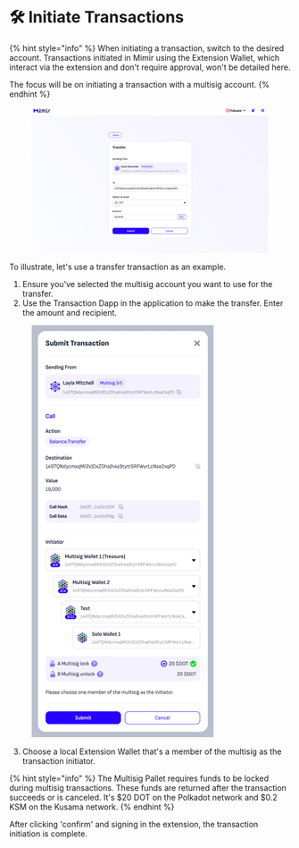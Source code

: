 # 🛠 Initiate Transactions

{% hint style="info" %}
When initiating a transaction, switch to the desired account. Transactions initiated in Mimir using the Extension Wallet, which interact via the extension and don't require approval, won't be detailed here.&#x20;

The focus will be on initiating a transaction with a multisig account.
{% endhint %}

<figure><img src="../.gitbook/assets/image (17).png" alt=""><figcaption></figcaption></figure>

To illustrate, let's use a transfer transaction as an example.

1. Ensure you've selected the multisig account you want to use for the transfer.
2. Use the Transaction Dapp in the application to make the transfer. Enter the amount and recipient.

<figure><img src="../.gitbook/assets/image (18).png" alt=""><figcaption></figcaption></figure>

3. Choose a local Extension Wallet that's a member of the multisig as the transaction initiator.

{% hint style="info" %}
The Multisig Pallet requires funds to be locked during multisig transactions. These funds are returned after the transaction succeeds or is canceled. It's $20 DOT on the Polkadot network and $0.2 KSM on the Kusama network.
{% endhint %}

After clicking 'confirm' and signing in the extension, the transaction initiation is complete.
